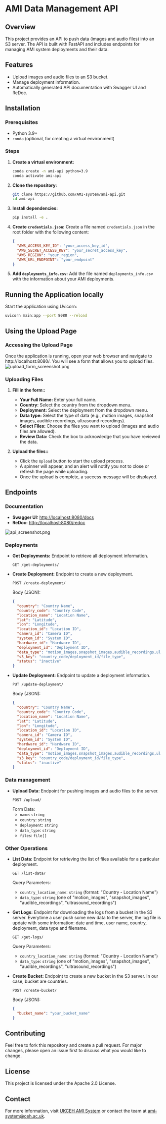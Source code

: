 
# AMI Data Management API

## Overview
This project provides an API to push data (images and audio files) into an S3 server. 
The API is built with FastAPI and includes endpoints for managing AMI system deployments and their data.

## Features
- Upload images and audio files to an S3 bucket.
- Manage deployment information.
- Automatically generated API documentation with Swagger UI and ReDoc.

## Installation

### Prerequisites
- Python 3.9+
- `conda` (optional, for creating a virtual environment)

### Steps

1. **Create a virtual environment:**
   ```sh
   conda create -n ami-api python=3.9
   conda activate ami-api
   ```

2. **Clone the repository:**
   ```sh
   git clone https://github.com/AMI-system/ami-api.git
   cd ami-api
   ```

3. **Install dependencies:**
   ```sh
   pip install -e .
   ```

4. **Create `credentials.json`:**
   Create a file named `credentials.json` in the root folder with the following content:
   ```json
   {
     "AWS_ACCESS_KEY_ID": "your_access_key_id",
     "AWS_SECRET_ACCESS_KEY": "your_secret_access_key",
     "AWS_REGION": "your_region",
     "AWS_URL_ENDPOINT": "your_endpoint"
   }
   ```

5. **Add `deployments_info.csv`:**
   Add the file named `deployments_info.csv` with the information about your AMI deployments.
   
## Running the Application locally
Start the application using Uvicorn:
```sh
uvicorn main:app --port 8080 --reload
```

## Using the Upload Page

### Accessing the Upload Page
Once the application is running, open your web browser and navigate to http://localhost:8080/. You will see a form that allows you to upload files.
![upload_form_screenshot.png](./images/upload_form_screenshot.png)

### Uploading Files
1. **Fill in the form::** 
   - **Your Full Name:** Enter your full name.
   - **Country:** Select the country from the dropdown menu.
   - **Deployment:** Select the deployment from the dropdown menu.
   - **Data type:** Select the type of data (e.g., motion images, snapshot images, audible recordings, ultrasound recordings).
   - **Select Files:** Choose the files you want to upload (images and audio files are allowed).
   - **Review Data:** Check the box to acknowledge that you have reviewed the data.
  
  
2. **Upload the files::**
   - Click the ```Upload``` button to start the upload process.
   - A spinner will appear, and an alert will notify you not to close or refresh the page while uploading.
   - Once the upload is complete, a success message will be displayed.
  
  
## Endpoints

### Documentation
- **Swagger UI:** [http://localhost:8080/docs](http://localhost:8080/docs)
- **ReDoc:** [http://localhost:8080/redoc](http://localhost:8080/redoc)

![api_screenshot.png](./images/api_screenshot.png)

### Deployments
- **Get Deployments:** Endpoint to retrieve all deployment information.
  ```http
  GET /get-deployments/
  ```

- **Create Deployment:** Endpoint to create a new deployment. 
  ```http
  POST /create-deployment/
  ```
  Body (JSON):
  ```json
  {
    "country": "Country Name",
    "country_code": "Country Code",
    "location_name": "Location Name",
    "lat": "Latitude",
    "lon": "Longitude",
    "location_id": "Location ID",
    "camera_id": "Camera ID",
    "system_id": "System ID",
    "hardware_id": "Hardware ID",
    "deployment_id": "Deployment ID",
    "data_type": "motion_images,snapshot_images,audible_recordings,ultrasound_recordings",
    "s3_key": "country_code/deployment_id/file_type",
    "status": "inactive"
  }
  ```
  
  
- **Update Deployment:** Endpoint to update a deployment information. 
  ```http
  PUT /update-deployment/
  ```
  Body (JSON):
  ```json
  {
    "country": "Country Name",
    "country_code": "Country Code",
    "location_name": "Location Name",
    "lat": "Latitude",
    "lon": "Longitude",
    "location_id": "Location ID",
    "camera_id": "Camera ID",
    "system_id": "System ID",
    "hardware_id": "Hardware ID",
    "deployment_id": "Deployment ID",
    "data_type": "motion_images,snapshot_images,audible_recordings,ultrasound_recordings",
    "s3_key": "country_code/deployment_id/file_type",
    "status": "inactive"
  }
  ```
  
  
### Data management
- **Upload Data:** Endpoint for pushing images and audio files to the server. 
  ```http
  POST /upload/
  ```
  Form Data:
  - `name`: `string`
  - `country`: `string`
  - `deployment`: `string`
  - `data_type`: `string`
  - `files`: `file[]`
  
  
### Other Operations
- **List Data:** Endpoint for retrieving the list of files available for a particular deployment. 
  ```http
  GET /list-data/
  ```
  Query Parameters:
  - `country_location_name`: `string` (format: "Country - Location Name")
  - `data_type`: `string` (one of "motion_images", "snapshot_images", "audible_recordings", "ultrasound_recordings")
  
  
- **Get Logs:** Endpoint for downloading the logs from a bucket in the S3 server. 
Everytime a user push some new data to the server, the log file is update with some information: 
date and time, user name, country, deployment, data type and filename. 
  ```http
  GET /get-logs/
  ```
  Query Parameters:
  - `country_location_name`: `string` (format: "Country - Location Name")
  - `data_type`: `string` (one of "motion_images", "snapshot_images", "audible_recordings", "ultrasound_recordings")
  
  
- **Create Bucket:** Endpoint to create a new bucket in the S3 server. In our case, bucket are countries. 
  ```http
  POST /create-bucket/
  ```
  Body (JSON):
  ```json
  {
    "bucket_name": "your_bucket_name"
  }
  ```
  
  
## Contributing
Feel free to fork this repository and create a pull request. For major changes, please open an issue first to discuss what you would like to change.

## License
This project is licensed under the Apache 2.0 License.

## Contact
For more information, visit [UKCEH AMI System](https://www.ceh.ac.uk/solutions/equipment/automated-monitoring-insects-trap) or contact the team at [ami-system@ceh.ac.uk](mailto:ami-system@ceh.ac.uk).

